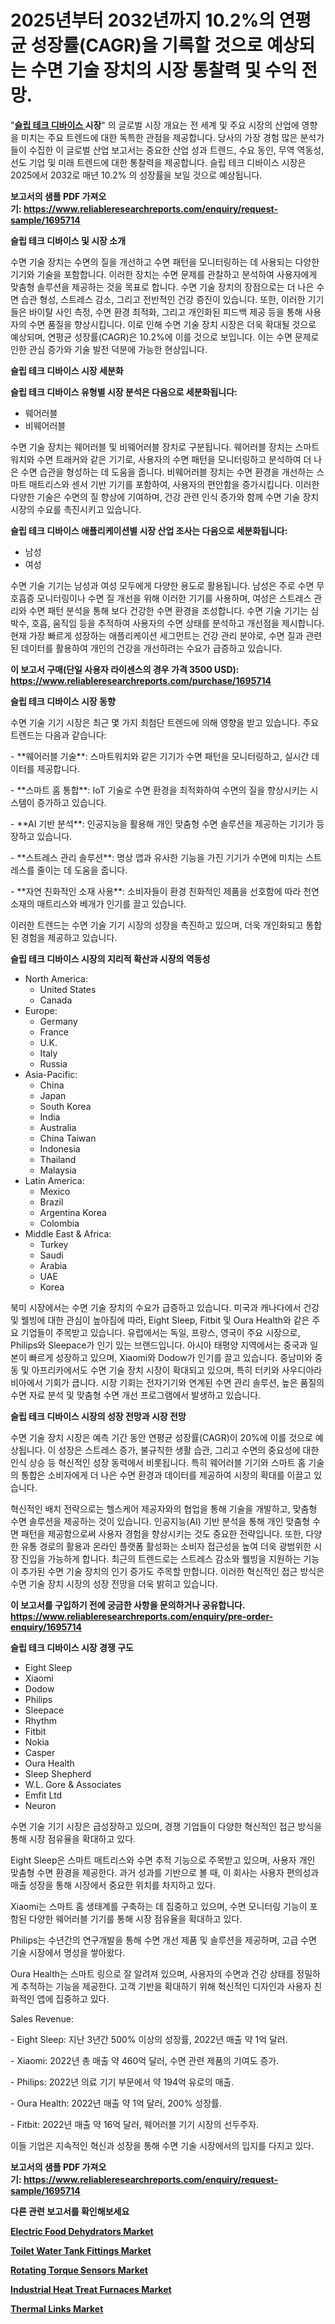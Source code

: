 <p><h1>2025년부터 2032년까지 10.2%의 연평균 성장률(CAGR)을 기록할 것으로 예상되는 수면 기술 장치의 시장 통찰력 및 수익 전망.</h1></p><p>"<strong><a href="https://www.reliableresearchreports.com/sleep-tech-devices-r1695714?utm_campaign=106&utm_medium=7&utm_source=Github&utm_content=ia&utm_term=20022025&utm_id=sleep-tech-devices">슬립 테크 디바이스&nbsp;</a></strong><strong>시장</strong>" 의 글로벌 시장 개요는 전 세계 및 주요 시장의 산업에 영향을 미치는 주요 트렌드에 대한 독특한 관점을 제공합니다. 당사의 가장 경험 많은 분석가들이 수집한 이 글로벌 산업 보고서는 중요한 산업 성과 트렌드, 수요 동인, 무역 역동성, 선도 기업 및 미래 트렌드에 대한 통찰력을 제공합니다. 슬립 테크 디바이스 시장은 2025에서 2032로 매년 10.2% 의 성장률을 보일 것으로 예상됩니다.&nbsp;</p>
<p><strong>보고서의 샘플 PDF 가져오기:&nbsp;<a href="https://www.reliableresearchreports.com/enquiry/request-sample/1695714?utm_campaign=106&utm_medium=7&utm_source=Github&utm_content=ia&utm_term=20022025&utm_id=sleep-tech-devices">https://www.reliableresearchreports.com/enquiry/request-sample/1695714</a></strong></p>
<p><strong>슬립 테크 디바이스 및 시장 소개</strong></p>
<p><p>수면 기술 장치는 수면의 질을 개선하고 수면 패턴을 모니터링하는 데 사용되는 다양한 기기와 기술을 포함합니다. 이러한 장치는 수면 문제를 관찰하고 분석하여 사용자에게 맞춤형 솔루션을 제공하는 것을 목표로 합니다. 수면 기술 장치의 장점으로는 더 나은 수면 습관 형성, 스트레스 감소, 그리고 전반적인 건강 증진이 있습니다. 또한, 이러한 기기들은 바이탈 사인 측정, 수면 환경 최적화, 그리고 개인화된 피드백 제공 등을 통해 사용자의 수면 품질을 향상시킵니다. 이로 인해 수면 기술 장치 시장은 더욱 확대될 것으로 예상되며, 연평균 성장률(CAGR)은 10.2%에 이를 것으로 보입니다. 이는 수면 문제로 인한 관심 증가와 기술 발전 덕분에 가능한 현상입니다.</p></p>
<p><strong>슬립 테크 디바이스 시장 세분화</strong></p>
<p><strong>슬립 테크 디바이스 유형별 시장 분석은 다음으로 세분화됩니다:</strong></p>
<p><ul><li>웨어러블</li><li>비웨어러블</li></ul></p>
<p><p>수면 기술 장치는 웨어러블 및 비웨어러블 장치로 구분됩니다. 웨어러블 장치는 스마트워치와 수면 트래커와 같은 기기로, 사용자의 수면 패턴을 모니터링하고 분석하여 더 나은 수면 습관을 형성하는 데 도움을 줍니다. 비웨어러블 장치는 수면 환경을 개선하는 스마트 매트리스와 센서 기반 기기를 포함하여, 사용자의 편안함을 증가시킵니다. 이러한 다양한 기술은 수면의 질 향상에 기여하며, 건강 관련 인식 증가와 함께 수면 기술 장치 시장의 수요를 촉진시키고 있습니다.</p></p>
<p><strong>슬립 테크 디바이스 애플리케이션별 시장 산업 조사는 다음으로 세분화됩니다:</strong></p>
<p><ul><li>남성</li><li>여성</li></ul></p>
<p><p>수면 기술 기기는 남성과 여성 모두에게 다양한 용도로 활용됩니다. 남성은 주로 수면 무호흡증 모니터링이나 수면 질 개선을 위해 이러한 기기를 사용하며, 여성은 스트레스 관리와 수면 패턴 분석을 통해 보다 건강한 수면 환경을 조성합니다. 수면 기술 기기는 심박수, 호흡, 움직임 등을 추적하여 사용자의 수면 상태를 분석하고 개선점을 제시합니다. 현재 가장 빠르게 성장하는 애플리케이션 세그먼트는 건강 관리 분야로, 수면 질과 관련된 데이터를 활용하여 개인의 건강을 개선하려는 수요가 급증하고 있습니다.</p></p>
<p><strong>이 보고서 구매(단일 사용자 라이센스의 경우 가격 3500 USD): <a href="https://www.reliableresearchreports.com/purchase/1695714?utm_campaign=106&utm_medium=7&utm_source=Github&utm_content=ia&utm_term=20022025&utm_id=sleep-tech-devices">https://www.reliableresearchreports.com/purchase/1695714</a></strong></p>
<p><strong>슬립 테크 디바이스 시장 동향</strong></p>
<p><p>수면 기술 기기 시장은 최근 몇 가지 최첨단 트렌드에 의해 영향을 받고 있습니다. 주요 트렌드는 다음과 같습니다:</p><p>- **웨어러블 기술**: 스마트워치와 같은 기기가 수면 패턴을 모니터링하고, 실시간 데이터를 제공합니다.</p><p>- **스마트 홈 통합**: IoT 기술로 수면 환경을 최적화하여 수면의 질을 향상시키는 시스템이 증가하고 있습니다.</p><p>- **AI 기반 분석**: 인공지능을 활용해 개인 맞춤형 수면 솔루션을 제공하는 기기가 등장하고 있습니다.</p><p>- **스트레스 관리 솔루션**: 명상 앱과 유사한 기능을 가진 기기가 수면에 미치는 스트레스를 줄이는 데 도움을 줍니다.</p><p>- **자연 친화적인 소재 사용**: 소비자들이 환경 친화적인 제품을 선호함에 따라 천연 소재의 매트리스와 베개가 인기를 끌고 있습니다.</p><p>이러한 트렌드는 수면 기술 기기 시장의 성장을 촉진하고 있으며, 더욱 개인화되고 통합된 경험을 제공하고 있습니다.</p></p>
<p><strong>슬립 테크 디바이스 시장의 지리적 확산과 시장의 역동성</strong></p>
<p><ul>
    <li>
        North America:
        <ul>
            <li>United States</li>
            <li>Canada</li>
        </ul>
    </li>
    <li>
        Europe:
        <ul>
            <li>Germany</li>
            <li>France</li>
            <li>U.K.</li>
            <li>Italy</li>
            <li>Russia</li>
        </ul>
    </li>
    <li>
        Asia-Pacific:
        <ul>
            <li>China</li>
            <li>Japan</li>
            <li>South Korea</li>
            <li>India</li>
            <li>Australia</li>
            <li>China Taiwan</li>
            <li>Indonesia</li>
            <li>Thailand</li>
            <li>Malaysia</li>
        </ul>
    </li>
    <li>
        Latin America:
        <ul>
            <li>Mexico</li>
            <li>Brazil</li>
            <li>Argentina Korea</li>
            <li>Colombia</li>
        </ul>
    </li>
    <li>
        Middle East & Africa:
        <ul>
            <li>Turkey</li>
            <li>Saudi</li>
            <li>Arabia</li>
            <li>UAE</li>
            <li>Korea</li>
        </ul>
    </li>
    </ul></p>
<p><p>북미 시장에서는 수면 기술 장치의 수요가 급증하고 있습니다. 미국과 캐나다에서 건강 및 웰빙에 대한 관심이 높아짐에 따라, Eight Sleep, Fitbit 및 Oura Health와 같은 주요 기업들이 주목받고 있습니다. 유럽에서는 독일, 프랑스, 영국이 주요 시장으로, Philips와 Sleepace가 인기 있는 브랜드입니다. 아시아 태평양 지역에서는 중국과 일본이 빠르게 성장하고 있으며, Xiaomi와 Dodow가 인기를 끌고 있습니다. 중남미와 중동 및 아프리카에서도 수면 기술 장치 시장이 확대되고 있으며, 특히 터키와 사우디아라비아에서 기회가 큽니다. 시장 기회는 전자기기와 연계된 수면 관리 솔루션, 높은 품질의 수면 자료 분석 및 맞춤형 수면 개선 프로그램에서 발생하고 있습니다.</p></p>
<p><strong>슬립 테크 디바이스 시장의 성장 전망과 시장 전망</strong></p>
<p><p>수면 기술 장치 시장은 예측 기간 동안 연평균 성장률(CAGR)이 20%에 이를 것으로 예상됩니다. 이 성장은 스트레스 증가, 불규칙한 생활 습관, 그리고 수면의 중요성에 대한 인식 상승 등 혁신적인 성장 동력에서 비롯됩니다. 특히 웨어러블 기기와 스마트 홈 기술의 통합은 소비자에게 더 나은 수면 환경과 데이터를 제공하여 시장의 확대를 이끌고 있습니다.</p><p>혁신적인 배치 전략으로는 헬스케어 제공자와의 협업을 통해 기술을 개발하고, 맞춤형 수면 솔루션을 제공하는 것이 있습니다. 인공지능(AI) 기반 분석을 통해 개인 맞춤형 수면 패턴을 제공함으로써 사용자 경험을 향상시키는 것도 중요한 전략입니다. 또한, 다양한 유통 경로의 활용과 온라인 플랫폼 활성화는 소비자 접근성을 높여 더욱 광범위한 시장 진입을 가능하게 합니다. 최근의 트렌드로는 스트레스 감소와 웰빙을 지원하는 기능이 추가된 수면 기술 장치의 인기 증가도 주목할 만합니다. 이러한 혁신적인 접근 방식은 수면 기술 장치 시장의 성장 전망을 더욱 밝히고 있습니다.</p></p>
<p><strong>이 보고서를 구입하기 전에 궁금한 사항을 문의하거나 공유합니다. <a href="https://www.reliableresearchreports.com/enquiry/pre-order-enquiry/1695714?utm_campaign=106&utm_medium=7&utm_source=Github&utm_content=ia&utm_term=20022025&utm_id=sleep-tech-devices">https://www.reliableresearchreports.com/enquiry/pre-order-enquiry/1695714</a></strong></p>
<p><strong>슬립 테크 디바이스 시장 경쟁 구도</strong></p>
<p><ul><li>Eight Sleep</li><li>Xiaomi</li><li>Dodow</li><li>Philips</li><li>Sleepace</li><li>Rhythm</li><li>Fitbit</li><li>Nokia</li><li>Casper</li><li>Oura Health</li><li>Sleep Shepherd</li><li>W.L. Gore & Associates</li><li>Emfit Ltd</li><li>Neuron</li></ul></p>
<p><p>수면 기술 기기 시장은 급성장하고 있으며, 경쟁 기업들이 다양한 혁신적인 접근 방식을 통해 시장 점유율을 확대하고 있다. </p><p>Eight Sleep은 스마트 매트리스와 수면 추적 기능으로 주목받고 있으며, 사용자 개인 맞춤형 수면 환경을 제공한다. 과거 성과를 기반으로 볼 때, 이 회사는 사용자 편의성과 매출 성장을 통해 시장에서 중요한 위치를 차지하고 있다. </p><p>Xiaomi는 스마트 홈 생태계를 구축하는 데 집중하고 있으며, 수면 모니터링 기능이 포함된 다양한 웨어러블 기기를 통해 시장 점유율을 확대하고 있다. </p><p>Philips는 수년간의 연구개발을 통해 수면 개선 제품 및 솔루션을 제공하며, 고급 수면 기술 시장에서 명성을 쌓아왔다. </p><p>Oura Health는 스마트 링으로 잘 알려져 있으며, 사용자의 수면과 건강 상태를 정밀하게 추적하는 기능을 제공한다. 고객 기반을 확대하기 위해 혁신적인 디자인과 사용자 친화적인 앱에 집중하고 있다. </p><p>Sales Revenue:</p><p>- Eight Sleep: 지난 3년간 500% 이상의 성장률, 2022년 매출 약 1억 달러.</p><p>- Xiaomi: 2022년 총 매출 약 460억 달러, 수면 관련 제품의 기여도 증가.</p><p>- Philips: 2022년 의료 기기 부문에서 약 194억 유로의 매출.</p><p>- Oura Health: 2022년 매출 약 1억 달러, 200% 성장률.</p><p>- Fitbit: 2022년 매출 약 16억 달러, 웨어러블 기기 시장의 선두주자. </p><p>이들 기업은 지속적인 혁신과 성장을 통해 수면 기술 시장에서의 입지를 다지고 있다.</p></p>
<p><strong>보고서의 샘플 PDF 가져오기:&nbsp;<a href="https://www.reliableresearchreports.com/enquiry/request-sample/1695714?utm_campaign=106&utm_medium=7&utm_source=Github&utm_content=ia&utm_term=20022025&utm_id=sleep-tech-devices">https://www.reliableresearchreports.com/enquiry/request-sample/1695714</a></strong></p>
<p><strong></strong></p>
<p><strong></strong></p>
<p><strong></strong></p>
<p><strong></strong></p>
<p><strong>다른 관련 보고서를 확인해보세요</strong></p>
<p><strong><p><a href="https://github.com/jenithschijf/Market-Research-Report-List-1/blob/main/electric-food-dehydrators-market.md?utm_campaign=106&utm_medium=7&utm_source=Github&utm_content=ia&utm_term=20022025&utm_id=sleep-tech-devices">Electric Food Dehydrators Market</a></p><p><a href="https://github.com/voigttyagi/Market-Research-Report-List-1/blob/main/toilet-water-tank-fittings-market.md?utm_campaign=106&utm_medium=7&utm_source=Github&utm_content=ia&utm_term=20022025&utm_id=sleep-tech-devices">Toilet Water Tank Fittings Market</a></p><p><a href="https://github.com/saroarmaicky/Market-Research-Report-List-1/blob/main/rotating-torque-sensors-market.md?utm_campaign=106&utm_medium=7&utm_source=Github&utm_content=ia&utm_term=20022025&utm_id=sleep-tech-devices">Rotating Torque Sensors Market</a></p><p><a href="https://github.com/giblydirani3/Market-Research-Report-List-1/blob/main/industrial-heat-treat-furnaces-market.md?utm_campaign=106&utm_medium=7&utm_source=Github&utm_content=ia&utm_term=20022025&utm_id=sleep-tech-devices">Industrial Heat Treat Furnaces Market</a></p><p><a href="https://github.com/saoutiguarro/Market-Research-Report-List-1/blob/main/thermal-links-market.md?utm_campaign=106&utm_medium=7&utm_source=Github&utm_content=ia&utm_term=20022025&utm_id=sleep-tech-devices">Thermal Links Market</a></p></strong></p>
<p></p>